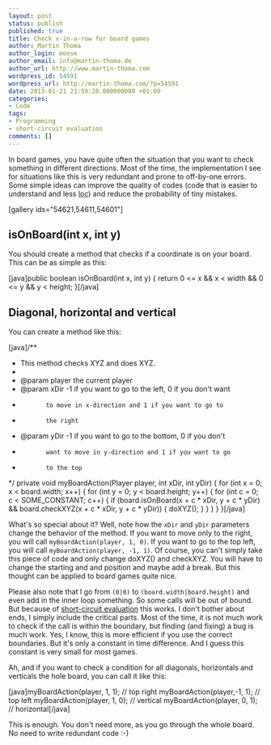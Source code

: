 ```yaml
---
layout: post
status: publish
published: true
title: Check x-in-a-row for board games
author: Martin Thoma
author_login: moose
author_email: info@martin-thoma.de
author_url: http://www.martin-thoma.com
wordpress_id: 54591
wordpress_url: http://martin-thoma.com/?p=54591
date: 2013-01-21 21:59:28.000000000 +01:00
categories:
- Code
tags:
- Programming
- short-circuit evaluation
comments: []
---
```

In board games, you have quite often the situation that you want to check something in different directions. Most of the time, the implementation I see for situations like this is very redundant and prone to off-by-one errors. Some simple ideas can improve the quality of codes (code that is easier to understand and less <abbr title="lines of code">loc</abbr>) and reduce the probability of tiny mistakes.

[gallery ids="54621,54611,54601"]

<h2>isOnBoard(int x, int y)</h2>
You should create a method that checks if a coordinate is on your board. This can be as simple as this:

[java]public boolean isOnBoard(int x, int y) {
    return 0 <= x &amp;&amp; x < width &amp;&amp; 0 <= y &amp;&amp; y < height;
}[/java]

<h2>Diagonal, horizontal and vertical</h2>
You can create a method like this:

[java]/**
 * This method checks XYZ and does XYZ.
 * 
 * @param player the current player
 * @param xDir -1 if you want to go to the left, 0 if you don't want 
 *            to move in x-direction and 1 if you want to go to 
 *            the right
 * @param yDir -1 if you want to go to the bottom, 0 if you don't 
 *            want to move in y-direction and 1 if you want to go 
 *            to the top
 */
private void myBoardAction(Player player, int xDir, int yDir) {
    for (int x = 0; x < board.width; x++) {
        for (int y = 0; y < board.height; y++) {
            for (int c = 0; c < SOME_CONSTANT; c++) {
                if (board.isOnBoard(x + c * xDir, y + c * yDir)
                   &amp;&amp; board.checkXYZ(x + c * xDir, y + c * yDir)) {
                    doXYZ();
                }
            }
        }
    }
}[/java]

What's so special about it? Well, note how the <code>xDir</code> and <code>yDir</code> parameters change the behavior of the method. If you want to move only to the right, you will call <code>myBoardAction(player, 1, 0)</code>. If you want to go to the top left, you will call <code>myBoardAction(player, -1, 1)</code>. Of course, you can't simply take this piece of code and only change doXYZ() and checkXYZ. You will have to change the starting and and position and maybe add a break. But this thought can be applied to board games quite nice.

Please also note that I go from <code>(0|0)</code> to <code>(board.width|board.height)</code> and even add in the inner loop something. So some calls will be out of bound. But because of <a href="http://en.wikipedia.org/wiki/Short-circuit_evaluation">short-circuit evaluation</a> this works. I don't bother about ends, I simply include the critical parts. Most of the time, it is not much work to check if the call is within the boundary, but finding (and fixing) a bug is much work. Yes, I know, this is more efficient if you use the correct boundaries. But it's only a constant in time difference. And I guess this constant is very small for most games.

Ah, and if you want to check a condition for all diagonals, horizontals and verticals the hole board, you can call it like this:

[java]myBoardAction(player, 1, 1); // top right
myBoardAction(player,-1, 1); // top left
myBoardAction(player, 1, 0); // vertical
myBoardAction(player, 0, 1); // horizontal[/java]

This is enough. You don't need more, as you go through the whole board. No need to write redundant code :-)
